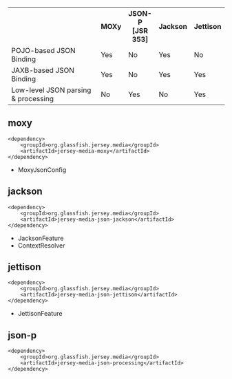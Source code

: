
<table class="table table-bordered table-striped table-condensed">
   <tr>
	<th></th>
	<th width="12%">MOXy</th>
	<th width="14%">JSON-P<br/>[JSR 353]</th>
	<th width="12%">Jackson</th>
	<th width="12%">Jettison</th></tr>
   <tr>
      <td>POJO-based JSON Binding</td>
      <td>Yes</td>
      <td>No</td>
      <td>Yes</td>
      <td>No</td>
   </tr>
   <tr>
      <td>JAXB-based JSON Binding</td>
      <td>Yes</td>
      <td>No</td>
      <td>Yes</td>
      <td>Yes</td>
   </tr>
   <tr>
      <td>Low-level JSON parsing & processing</td>
      <td>No</td>
      <td>Yes</td>
      <td>No</td>
      <td>Yes</td>
   </tr>
</table>


## moxy ##

	<dependency>
		<groupId>org.glassfish.jersey.media</groupId>
		<artifactId>jersey-media-moxy</artifactId>
	</dependency>

- MoxyJsonConfig

## jackson ##

	<dependency>
		<groupId>org.glassfish.jersey.media</groupId>
		<artifactId>jersey-media-json-jackson</artifactId>
	</dependency>

- JacksonFeature
- ContextResolver

## jettison ##

	<dependency>
		<groupId>org.glassfish.jersey.media</groupId>
		<artifactId>jersey-media-json-jettison</artifactId>
	</dependency>

- JettisonFeature

## json-p ##

	<dependency>
		<groupId>org.glassfish.jersey.media</groupId>
		<artifactId>jersey-media-json-processing</artifactId>
	</dependency>